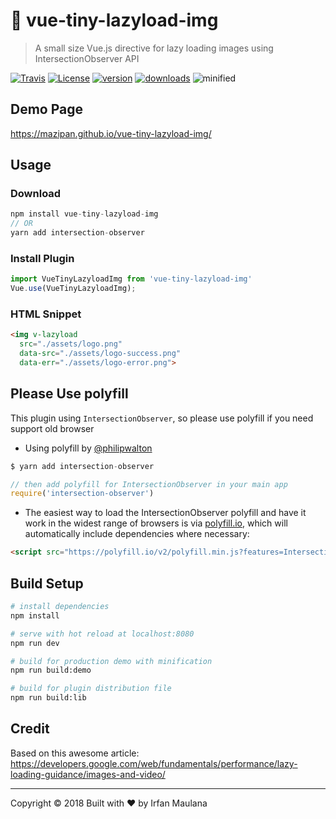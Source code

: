 # 🐌 vue-tiny-lazyload-img

> A small size Vue.js directive for lazy loading images using IntersectionObserver API

[![Travis](https://img.shields.io/travis/mazipan/vue-tiny-lazyload-img.svg)](https://travis-ci.org/mazipan/vue-tiny-lazyload-img) [![License](https://img.shields.io/github/license/mazipan/vue-tiny-lazyload-img.svg?longCache=true)](https://github.com/mazipan/vue-tiny-lazyload-img) [![version](https://img.shields.io/npm/v/vue-tiny-lazyload-img.svg?maxAge=3600)](https://www.npmjs.com/package/vue-tiny-lazyload-img)
[![downloads](https://img.shields.io/npm/dt/vue-tiny-lazyload-img.svg?maxAge=86400)](https://www.npmjs.com/package/vue-tiny-lazyload-img) ![minified](https://badgen.net/bundlephobia/minzip/vue-tiny-lazyload-img)

## Demo Page

https://mazipan.github.io/vue-tiny-lazyload-img/

## Usage

### Download

```js
npm install vue-tiny-lazyload-img
// OR
yarn add intersection-observer
```

### Install Plugin

```js
import VueTinyLazyloadImg from 'vue-tiny-lazyload-img'
Vue.use(VueTinyLazyloadImg);
```

### HTML Snippet

```html
<img v-lazyload
  src="./assets/logo.png"
  data-src="./assets/logo-success.png"
  data-err="./assets/logo-error.png">
```

## Please Use polyfill

This plugin using `IntersectionObserver`, so please use polyfill if you need support old browser 

+ Using polyfill by [@philipwalton](https://github.com/philipwalton)

```js
$ yarn add intersection-observer

// then add polyfill for IntersectionObserver in your main app
require('intersection-observer')
```

+ The easiest way to load the IntersectionObserver polyfill and have it work in the widest range of browsers is via [polyfill.io](https://cdn.polyfill.io/v2/docs/), which will automatically include dependencies where necessary: 

```html
<script src="https://polyfill.io/v2/polyfill.min.js?features=IntersectionObserver"></script>
```

## Build Setup

``` bash
# install dependencies
npm install

# serve with hot reload at localhost:8080
npm run dev

# build for production demo with minification
npm run build:demo

# build for plugin distribution file
npm run build:lib
```

## Credit

Based on this awesome article: https://developers.google.com/web/fundamentals/performance/lazy-loading-guidance/images-and-video/

---

Copyright © 2018 Built with ❤️ by Irfan Maulana


